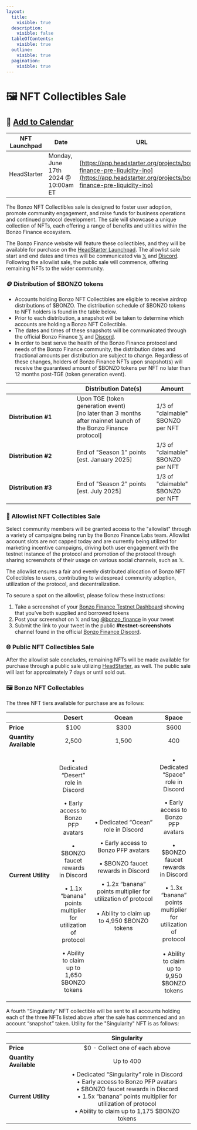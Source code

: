 ```yaml
---
layout:
  title:
    visible: true
  description:
    visible: false
  tableOfContents:
    visible: true
  outline:
    visible: true
  pagination:
    visible: true
---
```


# 🖼️ NFT Collectibles Sale

## 📆  [Add to Calendar](https://www.addevent.com/event/cG21952827)

| NFT Launchpad | Date                                | URL                                                                                                                                          |
| ------------- | ----------------------------------- | -------------------------------------------------------------------------------------------------------------------------------------------- |
| HeadStarter   | Monday, June 17th 2024 @ 10:00am ET | [https://app.headstarter.org/projects/bonzo-finance-pre-liquidity-ino](https://app.headstarter.org/projects/bonzo-finance-pre-liquidity-ino) |

The Bonzo NFT Collectibles sale is designed to foster user adoption, promote community engagement, and raise funds for business operations and continued protocol development. The sale will showcase a unique collection of NFTs, each offering a range of benefits and utilities within the Bonzo Finance ecosystem.

The Bonzo Finance website will feature these collectibles, and they will be available for purchase on the [HeadStarter Launchpad](https://app.headstarter.org/projects/bonzo-finance-pre-liquidity-ino). The allowlist sale start and end dates and times will be communicated via [𝕏](https://www.x.com/bonzo\_finance) and [Discord](https://www.bonzo.finance/discord). Following the allowlist sale, the public sale will commence, offering remaining NFTs to the wider community.

### **🪙  Distribution of $BONZO tokens**

* Accounts holding Bonzo NFT Collectibles are eligible to receive airdrop distributions of $BONZO. The distribution schedule of $BONZO tokens to NFT holders is found in the table below.
* Prior to each distribution, a snapshot will be taken to determine which accounts are holding a Bonzo NFT Collectible.
* The dates and times of these snapshots will be communicated through the official Bonzo Finance [𝕏](https://www.x.com/bonzo\_finance) and [Discord](https://bonzo.finance/discord).&#x20;
* In order to best serve the health of the Bonzo Finance protocol and needs of the Bonzo Finance community, the distribution dates and fractional amounts per distribution are subject to change. Regardless of these changes, holders of Bonzo Finance NFTs upon snapshot(s) will receive the guaranteed amount of $BONZO tokens per NFT no later than 12 months post-TGE (token generation event).

<table><thead><tr><th width="204"></th><th width="252">Distribution Date(s)</th><th>Amount</th></tr></thead><tbody><tr><td><strong>Distribution #1</strong></td><td>Upon TGE  (token generation event) <br>[no later than 3 months after mainnet launch of the Bonzo Finance protocol]</td><td>1/3 of "claimable" $BONZO per NFT</td></tr><tr><td><strong>Distribution #2</strong></td><td>End of "Season 1" points<br>[est. January 2025]</td><td>1/3 of "claimable" $BONZO per NFT</td></tr><tr><td><strong>Distribution #3</strong></td><td>End of "Season 2" points<br>[est. July 2025]</td><td>1/3 of "claimable" $BONZO per NFT</td></tr></tbody></table>

### **🏁 Allowlist NFT Collectibles Sale**&#x20;

Select community members will be granted access to the "allowlist" through a variety of campaigns being run by the Bonzo Finance Labs team. Allowlist account slots are not capped today and are currently being utilized for marketing incentive campaigns, driving both user engagement with the testnet instance of the protocol and promotion of the protocol through sharing screenshots of their usage on various social channels, such as 𝕏.

The allowlist ensures a fair and evenly distributed allocation of Bonzo NFT Collectibles to users, contributing to widespread community adoption, utilization of the protocol, and decentralization.

To secure a spot on the allowlist, please follow these instructions:

1. Take a screenshot of your [Bonzo Finance Testnet Dashboard](https://testnet.bonzo.finance/) showing that you’ve both supplied and borrowed tokens
2. Post your screenshot on 𝕏 and tag [@bonzo\_finance](https://www.x.com/bonzo\_finance) in your tweet
3. Submit the link to your tweet in the public **#testnet-screenshots** channel found in the official [Bonzo Finance Discord](https://www.bonzo.finance/discord).

### **🌐 Public NFT Collectibles Sale**

After the allowlist sale concludes, remaining NFTs will be made available for purchase through a public sale utilizing [HeadStarter](https://app.headstarter.org/projects/bonzo-finance-pre-liquidity-ino), as well. The public sale will last for approximately 7 days or until sold out.

### **🖼️ Bonzo NFT Collectables**

The three NFT tiers available for purchase are as follows:

<table><thead><tr><th width="140"></th><th align="center">Desert</th><th width="200" align="center">Ocean</th><th align="center">Space</th></tr></thead><tbody><tr><td><strong>Price</strong></td><td align="center">$100</td><td align="center">$300</td><td align="center">$600</td></tr><tr><td><strong>Quantity Available</strong></td><td align="center">2,500</td><td align="center">1,500</td><td align="center">400</td></tr><tr><td><strong>Current Utility</strong></td><td align="center"><p>• Dedicated “Desert” role in Discord</p><p></p><p>• Early access to Bonzo PFP avatars</p><p></p><p>• $BONZO faucet rewards in Discord</p><p></p><p>• 1.1x “banana” points multiplier for utilization of protocol</p><p></p><p>• Ability to claim up to 1,650 $BONZO tokens</p></td><td align="center"><p>• Dedicated “Ocean” role in Discord<br></p><p>• Early access to Bonzo PFP avatars<br></p><p>• $BONZO faucet rewards in Discord<br></p><p>• 1.2x “banana” points multiplier for utilization of protocol<br><br>• Ability to claim up to 4,950 $BONZO tokens<br></p></td><td align="center"><p>• Dedicated “Space” role in Discord<br></p><p>• Early access to Bonzo PFP avatars<br></p><p>• $BONZO faucet rewards in Discord<br></p><p>• 1.3x “banana” points multiplier for utilization of protocol<br><br>• Ability to claim up to 9,950 $BONZO tokens</p></td></tr></tbody></table>

A fourth “Singularity” NFT collectible will be sent to all accounts holding each of the three NFTs listed above after the sale has commenced and an account “snapshot” taken. Utility for the "Singularity" NFT is as follows:&#x20;

<table><thead><tr><th width="140"></th><th align="center">Singularity</th></tr></thead><tbody><tr><td><strong>Price</strong></td><td align="center">$0 - Collect one of each above</td></tr><tr><td><strong>Quantity Available</strong></td><td align="center">Up to 400</td></tr><tr><td><strong>Current Utility</strong></td><td align="center">• Dedicated “Singularity” role in Discord <br>• Early access to Bonzo PFP avatars <br>• $BONZO faucet rewards in Discord <br>• 1.5x “banana” points multiplier for utilization of protocol<br>• Ability to claim up to 1,175 $BONZO tokens</td></tr></tbody></table>
